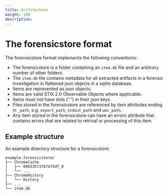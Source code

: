 ```yaml
---
title: Architecture
weight: 180
description:
---
```


# The forensicstore format

The forensicstore format implements the following conventions:

- The forensicstore is a folder containing an `item.db` file and an arbitrary number of other folders.
- The `item.db` file contains metadata for all extracted artifacts in a forensic investigation in flattened json objects 
  in a sqlite database.
- Items are represented as json objects.
- Items are valid STIX 2.0 Observable Objects where applicable.
- Items must not have dots (".") in their json keys.
- Files stored in the forensicstore are referenced by item attributes ending in `_path`, e.g. `export_path`, 
  `stdout_path` and `wmi_path`.
- Any item stored in the forensicstore can have an errors attribute that contains errors that are related to retrival or 
  processing of this item.

## Example structure
An example directory structure for a forensicstore:

```
example.forensicstore/
├── ChromeCache
│   ├── 0003357376fd75df_0
│   └── ...
├── ChromeHistory
│   └── History
├── ...
└── item.db
```
